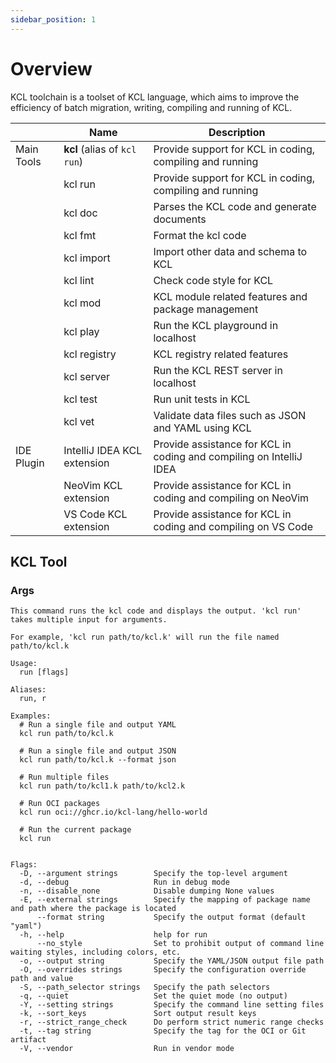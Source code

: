 ```yaml
---
sidebar_position: 1
---
```


# Overview

KCL toolchain is a toolset of KCL language, which aims to improve the efficiency of batch migration, writing, compiling and running of KCL.

|            | Name                         | Description                                                         |
| ---------- | ---------------------------- | ------------------------------------------------------------------- |
| Main Tools | **kcl** (alias of `kcl run`) | Provide support for KCL in coding, compiling and running            |
|            | kcl run                      | Provide support for KCL in coding, compiling and running            |
|            | kcl doc                      | Parses the KCL code and generate documents                          |
|            | kcl fmt                      | Format the kcl code                                                 |
|            | kcl import                   | Import other data and schema to KCL                                 |
|            | kcl lint                     | Check code style for KCL                                            |
|            | kcl mod                      | KCL module related features and package management                  |
|            | kcl play                     | Run the KCL playground in localhost                                 |
|            | kcl registry                 | KCL registry related features                                       |
|            | kcl server                   | Run the KCL REST server in localhost                                |
|            | kcl test                     | Run unit tests in KCL                                               |
|            | kcl vet                      | Validate data files such as JSON and YAML using KCL                 |
| IDE Plugin | IntelliJ IDEA KCL extension  | Provide assistance for KCL in coding and compiling on IntelliJ IDEA |
|            | NeoVim KCL extension         | Provide assistance for KCL in coding and compiling on NeoVim        |
|            | VS Code KCL extension        | Provide assistance for KCL in coding and compiling on VS Code       |

## KCL Tool

### Args

```shell
This command runs the kcl code and displays the output. 'kcl run' takes multiple input for arguments.

For example, 'kcl run path/to/kcl.k' will run the file named path/to/kcl.k

Usage:
  run [flags]

Aliases:
  run, r

Examples:
  # Run a single file and output YAML
  kcl run path/to/kcl.k

  # Run a single file and output JSON
  kcl run path/to/kcl.k --format json

  # Run multiple files
  kcl run path/to/kcl1.k path/to/kcl2.k

  # Run OCI packages
  kcl run oci://ghcr.io/kcl-lang/hello-world

  # Run the current package
  kcl run


Flags:
  -D, --argument strings        Specify the top-level argument
  -d, --debug                   Run in debug mode
  -n, --disable_none            Disable dumping None values
  -E, --external strings        Specify the mapping of package name and path where the package is located
      --format string           Specify the output format (default "yaml")
  -h, --help                    help for run
      --no_style                Set to prohibit output of command line waiting styles, including colors, etc.
  -o, --output string           Specify the YAML/JSON output file path
  -O, --overrides strings       Specify the configuration override path and value
  -S, --path_selector strings   Specify the path selectors
  -q, --quiet                   Set the quiet mode (no output)
  -Y, --setting strings         Specify the command line setting files
  -k, --sort_keys               Sort output result keys
  -r, --strict_range_check      Do perform strict numeric range checks
  -t, --tag string              Specify the tag for the OCI or Git artifact
  -V, --vendor                  Run in vendor mode
```

